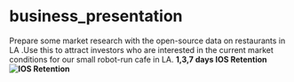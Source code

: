 # business_presentation
Prepare some market research with the open-source data on restaurants in LA .Use this to attract investors who
are interested in the current market conditions for our small robot-run cafe in LA.
<b>1,3,7 days IOS Retention  
![IOS Retention](images/android.png '1,3,7 days IOS Retention')  
